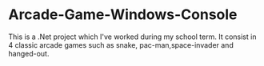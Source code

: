 # Arcade-Game-Windows-Console
This is a .Net project which I've worked during my school term. It consist in 4 classic arcade games such as snake, pac-man,space-invader and hanged-out.
